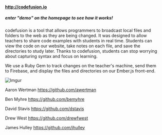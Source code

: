 #### http://codefusion.io 
##### enter "demo" on the homepage to see how it works!

codefusion is a tool that allows programmers to broadcast local files and folders to the web as they are being changed. It was designed to allow teachers to share code examples with students in real time. Students can view the code on our website, take notes on each file, and save the directories to study later. Thanks to codefusion, students can stop worrying about capturing syntax and focus on learning.

We use a Ruby Gem to track changes on the teacher's machine, send them to Firebase, and display the files and directories on our Ember.js front-end.

![Imgur](http://i.imgur.com/Q6DDF94.jpg)

Aaron Wertman https://github.com/awertman

Ben Myhre https://github.com/bemyhre

David Stavis https://github.com/dstavis

Drew West https://github.com/drewfwest

James Hulley https://github.com/jhulley
